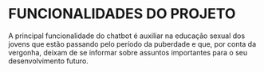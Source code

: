 <h1>FUNCIONALIDADES DO PROJETO</h1>

  A principal funcionalidade do chatbot é auxiliar na educação sexual dos jovens que estão passando pelo período da puberdade e que, por conta da vergonha, deixam de se informar sobre assuntos importantes para o seu desenvolvimento futuro.
